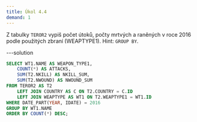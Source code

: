 ```yaml
---
title: Úkol 4.4
demand: 1
---
```


Z tabulky `TEROR2` vypiš počet útoků, počty mrtvých a raněných v roce 2016 podle použitých zbraní (WEAPTYPE1). Hint: `GROUP BY`.

---solution

```sql
SELECT WT1.NAME AS WEAPON_TYPE1,
    COUNT(*) AS ATTACKS,
    SUM(T2.NKILL) AS NKILL_SUM,
    SUM(T2.NWOUND) AS NWOUND_SUM
FROM TEROR2 AS T2
    LEFT JOIN COUNTRY AS C ON T2.COUNTRY = C.ID
    LEFT JOIN WEAPTYPE AS WT1 ON T2.WEAPTYPE1 = WT1.ID
WHERE DATE_PART(YEAR, IDATE) = 2016
GROUP BY WT1.NAME
ORDER BY COUNT(*) DESC;
```
